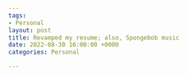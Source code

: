 ```yaml
---
tags:
- Personal
layout: post
title: Revamped my resume; also, Spongebob music
date: 2022-08-30 16:00:00 +0000
categories: Personal

---
```

